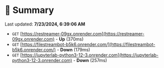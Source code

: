 # 📖 Summary
Last updated: **7/23/2024, 6:39:06 AM**

- `GET` [https://restreamer-09gx.onrender.com](https://restreamer-09gx.onrender.com) - **Up** (370ms)
- `GET` [https://filestreambot-b5k6.onrender.com/](https://filestreambot-b5k6.onrender.com/) - **Down** (179ms)
- `GET` [https://jupyterlab-python3-12-3.onrender.com](https://jupyterlab-python3-12-3.onrender.com) - **Down** (257ms)
